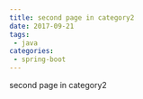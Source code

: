 ```yaml
---
title: second page in category2
date: 2017-09-21
tags:
 - java
categories: 
 - spring-boot
---
```


second page in category2
